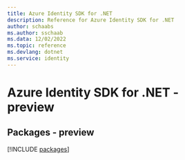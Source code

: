```yaml
---
title: Azure Identity SDK for .NET
description: Reference for Azure Identity SDK for .NET
author: schaabs
ms.author: sschaab
ms.data: 12/02/2022
ms.topic: reference
ms.devlang: dotnet
ms.service: identity
---
```

# Azure Identity SDK for .NET - preview
## Packages - preview
[!INCLUDE [packages](identity-index.md)]